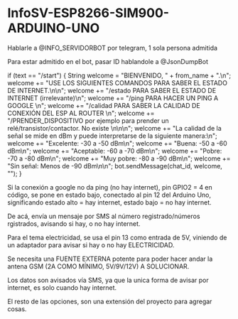 # InfoSV-ESP8266-SIM900-ARDUINO-UNO

Hablarle a @INFO_SERVIDORBOT por telegram, 1 sola persona admitida

Para estar admitido en el bot, pasar ID hablandole a @JsonDumpBot


if (text == "/start") {
    String welcome = "BIENVENIDO, " + from_name + ".\n";
    welcome += "USE LOS SIGUIENTES COMANDOS PARA SABER EL ESTADO DE INTERNET.\n\n";
    welcome += "/estado PARA SABER EL ESTADO DE INTERNET (irrelevante)\n";
    welcome += "/ping PARA HACER UN PING A GOOGLE \n";
    welcome += "/calidad PARA SABER LA CALIDAD DE CONEXIÓN DEL ESP AL ROUTER \n";
    welcome += "/PRENDER_DISPOSITIVO por ejemplo para prender un relé/transistor/contactor. No existe \n\n\n";
    welcome += "La calidad de la señal se mide en dBm y puede interpretarse de la siguiente manera:\n";
    welcome += "Excelente: -30 a -50 dBm\n";
    welcome += "Buena: -50 a -60 dBm\n";
    welcome += "Aceptable: -60 a -70 dBm\n";
    welcome += "Pobre: -70 a -80 dBm\n";
    welcome += "Muy pobre: -80 a -90 dBm\n";
    welcome += "Sin señal: Menos de -90 dBm\n\n";
    bot.sendMessage(chat_id, welcome, "");
}


Si la conexión a google no da ping (no hay internet), pin GPIO2 = 4 en código, se pone en estado bajo, conectado al pin 12 del Arduino Uno, significando estado alto = hay internet, estado bajo = no hay internet. 

De acá, envía un mensaje por SMS al número registrado/números rgistrados, avisando si hay, o no hay internet.


Para el tema electricidad, se usa el pin 13 como entrada de 5V, viniendo de un adaptador para avisar si hay o no hay ELECTRICIDAD.

Se necesita una FUENTE EXTERNA potente para poder hacer andar la antena GSM (2A COMO MÍNIMO, 5V/9V/12V) A SOLUCIONAR.



Los datos son avisados vía SMS, ya que la unica forma de avisar por internet, es solo cuando hay internet.

El resto de las opciones, son una extensión del proyecto para agregar cosas.

